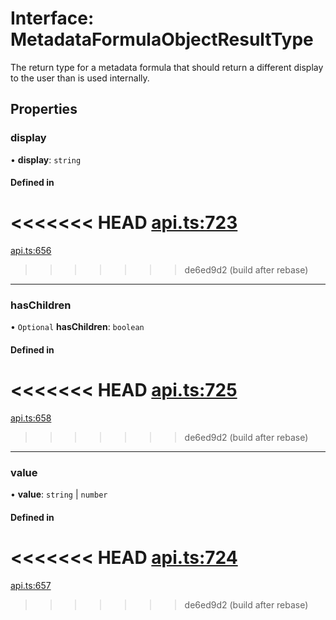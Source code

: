 # Interface: MetadataFormulaObjectResultType

The return type for a metadata formula that should return a different display to the user
than is used internally.

## Properties

### display

• **display**: `string`

#### Defined in

<<<<<<< HEAD
[api.ts:723](https://github.com/coda/packs-sdk/blob/main/api.ts#L723)
=======
[api.ts:656](https://github.com/coda/packs-sdk/blob/main/api.ts#L656)
>>>>>>> de6ed9d2 (build after rebase)

___

### hasChildren

• `Optional` **hasChildren**: `boolean`

#### Defined in

<<<<<<< HEAD
[api.ts:725](https://github.com/coda/packs-sdk/blob/main/api.ts#L725)
=======
[api.ts:658](https://github.com/coda/packs-sdk/blob/main/api.ts#L658)
>>>>>>> de6ed9d2 (build after rebase)

___

### value

• **value**: `string` \| `number`

#### Defined in

<<<<<<< HEAD
[api.ts:724](https://github.com/coda/packs-sdk/blob/main/api.ts#L724)
=======
[api.ts:657](https://github.com/coda/packs-sdk/blob/main/api.ts#L657)
>>>>>>> de6ed9d2 (build after rebase)

